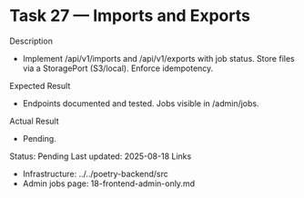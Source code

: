 <!--
File: 27-backend-imports-exports.md
Purpose: Provide imports/exports endpoints with job tracking, idempotent
operations, and storage abstraction. All Rights Reserved. Arodi
Emmanuel
-->

# Task 27 — Imports and Exports

Description

- Implement /api/v1/imports and /api/v1/exports with job status. Store files via
  a StoragePort (S3/local). Enforce idempotency.

Expected Result

- Endpoints documented and tested. Jobs visible in /admin/jobs.

Actual Result

- Pending.

Status: Pending Last updated: 2025-08-18 Links

- Infrastructure: ../../poetry-backend/src
- Admin jobs page: 18-frontend-admin-only.md
